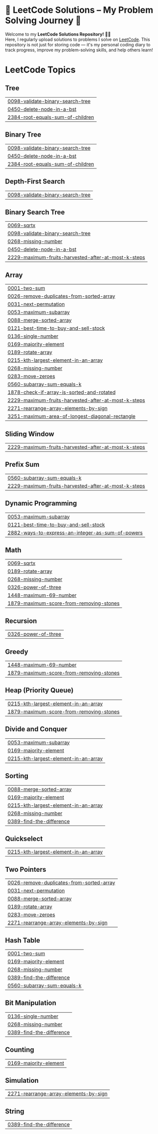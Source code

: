 # 🧠 LeetCode Solutions – My Problem Solving Journey 🚀

Welcome to my **LeetCode Solutions Repository!** 👩‍💻  
Here, I regularly upload solutions to problems I solve on [LeetCode](https://leetcode.com/). This repository is not just for storing code — it's my personal coding diary to track progress, improve my problem-solving skills, and help others learn!



<!---LeetCode Topics Start-->
# LeetCode Topics
## Tree
|  |
| ------- |
| [0098-validate-binary-search-tree](https://github.com/Shahilasulthana/Leetcode/tree/master/0098-validate-binary-search-tree) |
| [0450-delete-node-in-a-bst](https://github.com/Shahilasulthana/Leetcode/tree/master/0450-delete-node-in-a-bst) |
| [2384-root-equals-sum-of-children](https://github.com/Shahilasulthana/Leetcode/tree/master/2384-root-equals-sum-of-children) |
## Binary Tree
|  |
| ------- |
| [0098-validate-binary-search-tree](https://github.com/Shahilasulthana/Leetcode/tree/master/0098-validate-binary-search-tree) |
| [0450-delete-node-in-a-bst](https://github.com/Shahilasulthana/Leetcode/tree/master/0450-delete-node-in-a-bst) |
| [2384-root-equals-sum-of-children](https://github.com/Shahilasulthana/Leetcode/tree/master/2384-root-equals-sum-of-children) |
## Depth-First Search
|  |
| ------- |
| [0098-validate-binary-search-tree](https://github.com/Shahilasulthana/Leetcode/tree/master/0098-validate-binary-search-tree) |
## Binary Search Tree
|  |
| ------- |
| [0069-sqrtx](https://github.com/Shahilasulthana/Leetcode/tree/master/0069-sqrtx) |
| [0098-validate-binary-search-tree](https://github.com/Shahilasulthana/Leetcode/tree/master/0098-validate-binary-search-tree) |
| [0268-missing-number](https://github.com/Shahilasulthana/Leetcode/tree/master/0268-missing-number) |
| [0450-delete-node-in-a-bst](https://github.com/Shahilasulthana/Leetcode/tree/master/0450-delete-node-in-a-bst) |
| [2229-maximum-fruits-harvested-after-at-most-k-steps](https://github.com/Shahilasulthana/Leetcode/tree/master/2229-maximum-fruits-harvested-after-at-most-k-steps) |
## Array
|  |
| ------- |
| [0001-two-sum](https://github.com/Shahilasulthana/Leetcode/tree/master/0001-two-sum) |
| [0026-remove-duplicates-from-sorted-array](https://github.com/Shahilasulthana/Leetcode/tree/master/0026-remove-duplicates-from-sorted-array) |
| [0031-next-permutation](https://github.com/Shahilasulthana/Leetcode/tree/master/0031-next-permutation) |
| [0053-maximum-subarray](https://github.com/Shahilasulthana/Leetcode/tree/master/0053-maximum-subarray) |
| [0088-merge-sorted-array](https://github.com/Shahilasulthana/Leetcode/tree/master/0088-merge-sorted-array) |
| [0121-best-time-to-buy-and-sell-stock](https://github.com/Shahilasulthana/Leetcode/tree/master/0121-best-time-to-buy-and-sell-stock) |
| [0136-single-number](https://github.com/Shahilasulthana/Leetcode/tree/master/0136-single-number) |
| [0169-majority-element](https://github.com/Shahilasulthana/Leetcode/tree/master/0169-majority-element) |
| [0189-rotate-array](https://github.com/Shahilasulthana/Leetcode/tree/master/0189-rotate-array) |
| [0215-kth-largest-element-in-an-array](https://github.com/Shahilasulthana/Leetcode/tree/master/0215-kth-largest-element-in-an-array) |
| [0268-missing-number](https://github.com/Shahilasulthana/Leetcode/tree/master/0268-missing-number) |
| [0283-move-zeroes](https://github.com/Shahilasulthana/Leetcode/tree/master/0283-move-zeroes) |
| [0560-subarray-sum-equals-k](https://github.com/Shahilasulthana/Leetcode/tree/master/0560-subarray-sum-equals-k) |
| [1878-check-if-array-is-sorted-and-rotated](https://github.com/Shahilasulthana/Leetcode/tree/master/1878-check-if-array-is-sorted-and-rotated) |
| [2229-maximum-fruits-harvested-after-at-most-k-steps](https://github.com/Shahilasulthana/Leetcode/tree/master/2229-maximum-fruits-harvested-after-at-most-k-steps) |
| [2271-rearrange-array-elements-by-sign](https://github.com/Shahilasulthana/Leetcode/tree/master/2271-rearrange-array-elements-by-sign) |
| [3251-maximum-area-of-longest-diagonal-rectangle](https://github.com/Shahilasulthana/Leetcode/tree/master/3251-maximum-area-of-longest-diagonal-rectangle) |
## Sliding Window
|  |
| ------- |
| [2229-maximum-fruits-harvested-after-at-most-k-steps](https://github.com/Shahilasulthana/Leetcode/tree/master/2229-maximum-fruits-harvested-after-at-most-k-steps) |
## Prefix Sum
|  |
| ------- |
| [0560-subarray-sum-equals-k](https://github.com/Shahilasulthana/Leetcode/tree/master/0560-subarray-sum-equals-k) |
| [2229-maximum-fruits-harvested-after-at-most-k-steps](https://github.com/Shahilasulthana/Leetcode/tree/master/2229-maximum-fruits-harvested-after-at-most-k-steps) |
## Dynamic Programming
|  |
| ------- |
| [0053-maximum-subarray](https://github.com/Shahilasulthana/Leetcode/tree/master/0053-maximum-subarray) |
| [0121-best-time-to-buy-and-sell-stock](https://github.com/Shahilasulthana/Leetcode/tree/master/0121-best-time-to-buy-and-sell-stock) |
| [2882-ways-to-express-an-integer-as-sum-of-powers](https://github.com/Shahilasulthana/Leetcode/tree/master/2882-ways-to-express-an-integer-as-sum-of-powers) |
## Math
|  |
| ------- |
| [0069-sqrtx](https://github.com/Shahilasulthana/Leetcode/tree/master/0069-sqrtx) |
| [0189-rotate-array](https://github.com/Shahilasulthana/Leetcode/tree/master/0189-rotate-array) |
| [0268-missing-number](https://github.com/Shahilasulthana/Leetcode/tree/master/0268-missing-number) |
| [0326-power-of-three](https://github.com/Shahilasulthana/Leetcode/tree/master/0326-power-of-three) |
| [1448-maximum-69-number](https://github.com/Shahilasulthana/Leetcode/tree/master/1448-maximum-69-number) |
| [1879-maximum-score-from-removing-stones](https://github.com/Shahilasulthana/Leetcode/tree/master/1879-maximum-score-from-removing-stones) |
## Recursion
|  |
| ------- |
| [0326-power-of-three](https://github.com/Shahilasulthana/Leetcode/tree/master/0326-power-of-three) |
## Greedy
|  |
| ------- |
| [1448-maximum-69-number](https://github.com/Shahilasulthana/Leetcode/tree/master/1448-maximum-69-number) |
| [1879-maximum-score-from-removing-stones](https://github.com/Shahilasulthana/Leetcode/tree/master/1879-maximum-score-from-removing-stones) |
## Heap (Priority Queue)
|  |
| ------- |
| [0215-kth-largest-element-in-an-array](https://github.com/Shahilasulthana/Leetcode/tree/master/0215-kth-largest-element-in-an-array) |
| [1879-maximum-score-from-removing-stones](https://github.com/Shahilasulthana/Leetcode/tree/master/1879-maximum-score-from-removing-stones) |
## Divide and Conquer
|  |
| ------- |
| [0053-maximum-subarray](https://github.com/Shahilasulthana/Leetcode/tree/master/0053-maximum-subarray) |
| [0169-majority-element](https://github.com/Shahilasulthana/Leetcode/tree/master/0169-majority-element) |
| [0215-kth-largest-element-in-an-array](https://github.com/Shahilasulthana/Leetcode/tree/master/0215-kth-largest-element-in-an-array) |
## Sorting
|  |
| ------- |
| [0088-merge-sorted-array](https://github.com/Shahilasulthana/Leetcode/tree/master/0088-merge-sorted-array) |
| [0169-majority-element](https://github.com/Shahilasulthana/Leetcode/tree/master/0169-majority-element) |
| [0215-kth-largest-element-in-an-array](https://github.com/Shahilasulthana/Leetcode/tree/master/0215-kth-largest-element-in-an-array) |
| [0268-missing-number](https://github.com/Shahilasulthana/Leetcode/tree/master/0268-missing-number) |
| [0389-find-the-difference](https://github.com/Shahilasulthana/Leetcode/tree/master/0389-find-the-difference) |
## Quickselect
|  |
| ------- |
| [0215-kth-largest-element-in-an-array](https://github.com/Shahilasulthana/Leetcode/tree/master/0215-kth-largest-element-in-an-array) |
## Two Pointers
|  |
| ------- |
| [0026-remove-duplicates-from-sorted-array](https://github.com/Shahilasulthana/Leetcode/tree/master/0026-remove-duplicates-from-sorted-array) |
| [0031-next-permutation](https://github.com/Shahilasulthana/Leetcode/tree/master/0031-next-permutation) |
| [0088-merge-sorted-array](https://github.com/Shahilasulthana/Leetcode/tree/master/0088-merge-sorted-array) |
| [0189-rotate-array](https://github.com/Shahilasulthana/Leetcode/tree/master/0189-rotate-array) |
| [0283-move-zeroes](https://github.com/Shahilasulthana/Leetcode/tree/master/0283-move-zeroes) |
| [2271-rearrange-array-elements-by-sign](https://github.com/Shahilasulthana/Leetcode/tree/master/2271-rearrange-array-elements-by-sign) |
## Hash Table
|  |
| ------- |
| [0001-two-sum](https://github.com/Shahilasulthana/Leetcode/tree/master/0001-two-sum) |
| [0169-majority-element](https://github.com/Shahilasulthana/Leetcode/tree/master/0169-majority-element) |
| [0268-missing-number](https://github.com/Shahilasulthana/Leetcode/tree/master/0268-missing-number) |
| [0389-find-the-difference](https://github.com/Shahilasulthana/Leetcode/tree/master/0389-find-the-difference) |
| [0560-subarray-sum-equals-k](https://github.com/Shahilasulthana/Leetcode/tree/master/0560-subarray-sum-equals-k) |
## Bit Manipulation
|  |
| ------- |
| [0136-single-number](https://github.com/Shahilasulthana/Leetcode/tree/master/0136-single-number) |
| [0268-missing-number](https://github.com/Shahilasulthana/Leetcode/tree/master/0268-missing-number) |
| [0389-find-the-difference](https://github.com/Shahilasulthana/Leetcode/tree/master/0389-find-the-difference) |
## Counting
|  |
| ------- |
| [0169-majority-element](https://github.com/Shahilasulthana/Leetcode/tree/master/0169-majority-element) |
## Simulation
|  |
| ------- |
| [2271-rearrange-array-elements-by-sign](https://github.com/Shahilasulthana/Leetcode/tree/master/2271-rearrange-array-elements-by-sign) |
## String
|  |
| ------- |
| [0389-find-the-difference](https://github.com/Shahilasulthana/Leetcode/tree/master/0389-find-the-difference) |
<!---LeetCode Topics End-->